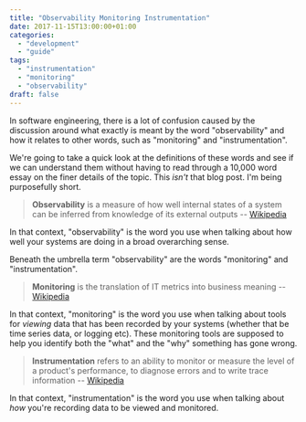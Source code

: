 ```yaml
---
title: "Observability Monitoring Instrumentation"
date: 2017-11-15T13:00:00+01:00
categories:
  - "development"
  - "guide"
tags:
  - "instrumentation"
  - "monitoring"
  - "observability"
draft: false
---
```


In software engineering, there is a lot of confusion caused by the discussion around what exactly is meant by the word "observability" and how it relates to other words, such as "monitoring" and "instrumentation".

We're going to take a quick look at the definitions of these words and see if we can understand them without having to read through a 10,000 word essay on the finer details of the topic. This _isn't_ that blog post. I'm being purposefully short.

> **Observability** is a measure of how well internal states of a system can be inferred from knowledge of its external outputs -- [Wikipedia](https://en.wikipedia.org/wiki/Observability)

In that context, "observability" is the word you use when talking about how well your systems are doing in a broad overarching sense. 

Beneath the umbrella term "observability" are the words "monitoring" and "instrumentation".

> **Monitoring** is the translation of IT metrics into business meaning -- [Wikipedia](https://en.wikipedia.org/wiki/Application_performance_management)

In that context, "monitoring" is the word you use when talking about tools for _viewing_ data that has been recorded by your systems (whether that be time series data, or logging etc). These monitoring tools are supposed to help you identify both the "what" and the "why" something has gone wrong.

> **Instrumentation** refers to an ability to monitor or measure the level of a product's performance, to diagnose errors and to write trace information -- [Wikipedia](https://en.wikipedia.org/wiki/Instrumentation_(computer_programming))

In that context, "instrumentation" is the word you use when talking about _how_ you're recording data to be viewed and monitored.
